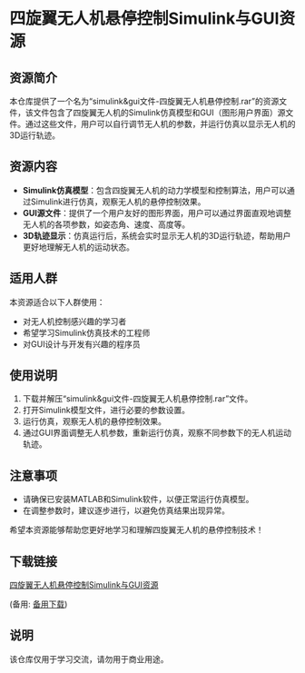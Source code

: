 # 四旋翼无人机悬停控制Simulink与GUI资源

## 资源简介

本仓库提供了一个名为“simulink&gui文件-四旋翼无人机悬停控制.rar”的资源文件，该文件包含了四旋翼无人机的Simulink仿真模型和GUI（图形用户界面）源文件。通过这些文件，用户可以自行调节无人机的参数，并运行仿真以显示无人机的3D运行轨迹。

## 资源内容

- **Simulink仿真模型**：包含四旋翼无人机的动力学模型和控制算法，用户可以通过Simulink进行仿真，观察无人机的悬停控制效果。
- **GUI源文件**：提供了一个用户友好的图形界面，用户可以通过界面直观地调整无人机的各项参数，如姿态角、速度、高度等。
- **3D轨迹显示**：仿真运行后，系统会实时显示无人机的3D运行轨迹，帮助用户更好地理解无人机的运动状态。

## 适用人群

本资源适合以下人群使用：

- 对无人机控制感兴趣的学习者
- 希望学习Simulink仿真技术的工程师
- 对GUI设计与开发有兴趣的程序员

## 使用说明

1. 下载并解压“simulink&gui文件-四旋翼无人机悬停控制.rar”文件。
2. 打开Simulink模型文件，进行必要的参数设置。
3. 运行仿真，观察无人机的悬停控制效果。
4. 通过GUI界面调整无人机参数，重新运行仿真，观察不同参数下的无人机运动轨迹。

## 注意事项

- 请确保已安装MATLAB和Simulink软件，以便正常运行仿真模型。
- 在调整参数时，建议逐步进行，以避免仿真结果出现异常。

希望本资源能够帮助您更好地学习和理解四旋翼无人机的悬停控制技术！

## 下载链接
[四旋翼无人机悬停控制Simulink与GUI资源](https://pan.quark.cn/s/7ba1a3b706fa) 

(备用: [备用下载](https://pan.baidu.com/s/1FYwpnjBrigS5jWwCqL5uPA?pwd=1234))

## 说明

该仓库仅用于学习交流，请勿用于商业用途。
